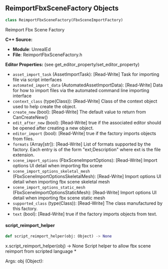 ## ReimportFbxSceneFactory Objects

```python
class ReimportFbxSceneFactory(FbxSceneImportFactory)
```

Reimport Fbx Scene Factory

**C++ Source:**

- **Module**: UnrealEd
- **File**: ReimportFbxSceneFactory.h

**Editor Properties:** (see get_editor_property/set_editor_property)

- ``asset_import_task`` (AssetImportTask):  [Read-Write] Task for importing file via script interfaces
- ``automated_import_data`` (AutomatedAssetImportData):  [Read-Write] Data for how to import files via the automated command line importing interface
- ``context_class`` (type(Class)):  [Read-Write] Class of the context object used to help create the object.
- ``create_new`` (bool):  [Read-Write] The default value to return from CanCreateNew()
- ``edit_after_new`` (bool):  [Read-Write] true if the associated editor should be opened after creating a new object.
- ``editor_import`` (bool):  [Read-Write] true if the factory imports objects from files.
- ``formats`` (Array[str]):  [Read-Write] List of formats supported by the factory. Each entry is of the form "ext;Description" where ext is the file extension.
- ``scene_import_options`` (FbxSceneImportOptions):  [Read-Write] Import options UI detail when importing fbx scene
- ``scene_import_options_skeletal_mesh`` (FbxSceneImportOptionsSkeletalMesh):  [Read-Write] Import options UI detail when importing fbx scene skeletal mesh
- ``scene_import_options_static_mesh`` (FbxSceneImportOptionsStaticMesh):  [Read-Write] Import options UI detail when importing fbx scene static mesh
- ``supported_class`` (type(Class)):  [Read-Write] The class manufactured by this factory.
- ``text`` (bool):  [Read-Write] true if the factory imports objects from text.

<a id="unreal.ReimportFbxSceneFactory.script_reimport_helper"></a>

#### script_reimport_helper

```python
def script_reimport_helper(obj: Object) -> None
```

x.script_reimport_helper(obj) -> None
Script helper to allow fbx scene reimport from scripted language
       *

Args:
    obj (Object):

<a id="unreal.ReimportFbxSkeletalMeshFactory"></a>